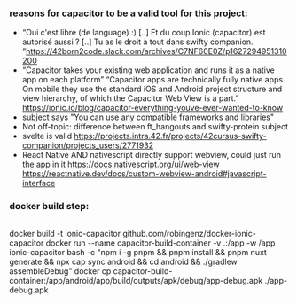 ### reasons for capacitor to be a valid tool for this project:

- “Oui c'est libre (de language) :) [..] Et du coup Ionic (capacitor) est autorisé aussi ? [..] Tu as le droit à tout dans swifty companion. ”https://42born2code.slack.com/archives/C7NF60E0Z/p1627294951310200
- “Capacitor takes your existing web application and runs it as a native app on each platform”
  “Capacitor apps are technically fully native apps. On mobile they use the standard iOS and Android project structure and view hierarchy, of which the Capacitor Web View is a part.”
  https://ionic.io/blog/capacitor-everything-youve-ever-wanted-to-know
- subject says "You can use any compatible frameworks and libraries"
- Not off-topic: difference between ft_hangouts and swifty-protein subject
- svelte is valid https://projects.intra.42.fr/projects/42cursus-swifty-companion/projects_users/2771932
- React Native AND nativescript directly support webview, could just run the app in it https://docs.nativescript.org/ui/web-view
  https://reactnative.dev/docs/custom-webview-android#javascript-interface

### docker build step:

```

```

docker build -t ionic-capacitor github.com/robingenz/docker-ionic-capacitor
docker run --name capacitor-build-container -v .:/app -w /app ionic-capacitor bash -c "npm i -g pnpm && pnpm install && pnpm nuxt generate && npx cap sync android && cd android && ./gradlew assembleDebug"
docker cp capacitor-build-container:/app/android/app/build/outputs/apk/debug/app-debug.apk ./app-debug.apk

```

```
